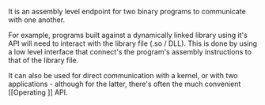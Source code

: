 It is an assembly level endpoint for two binary programs to communicate with one another.

For example, programs built against a dynamically linked library using it's API will need to interact with the library file (.so / DLL). This is done by using a low level interface that connect's the program's assembly instructions to that of the library file.

It can also be used for direct communication with a kernel, or with two applications - although for the latter, there's often the much convenient [[Operating ]] API.
